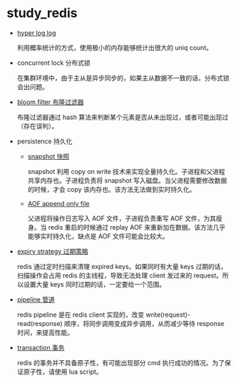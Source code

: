 # study_redis

- [hyper log log](./hyper_log_log/hyper_log_log.md)

  利用概率统计的方式，使用极小的内存能够统计出很大的 uniq count。

- concurrent lock 分布式锁

  在集群环境中，由于主从是异步同步的，如果主从数据不一致的话，分布式锁会出问题。

- [bloom filter 布隆过滤器](./bloom_filter/bloom_filter.md)

  布隆过滤器通过 hash 算法来判断某个元素是否从未出现过，或者可能出现过（存在误判）。

- persistence 持久化
  - [snapshot 快照](./persistence/snapshot.md)

    snapshot 利用 copy on write 技术来实现全量持久化。子进程和父进程共享内存也。子进程负责将 snapshot 写入磁盘。当父进程需要修改数据的时候，才会 copy 该内存也。该方法无法做到实时持久化。

  - [AOF append only file](./persistence/aof.md)

    父进程将操作日志写入 AOF 文件，子进程负责重写 AOF 文件，为其瘦身。当 redis 重启的时候通过 replay AOF 来重新加在数据。该方法几乎能够实时持久化，缺点是 AOF 文件可能会比较大。

- [expiry strategy 过期策略](./expiry_strategy/expiry_strategy.md)

  redis 通过定时扫描来清理 expired keys。如果同时有大量 keys 过期的话，扫描操作会占用 redis 的主线程，导致无法处理 client 发过来的 request。所以设置大量 keys 同时过期的话，一定要给一个范围。

- [pipeline 管道](./pipeline/pipeline.md)

  redis pipeline 是在 redis client 实现的，改变 write(request)-read(response) 顺序，将同步调用变成异步调用，从而减少等待 response 时间，来提高性能。

- [transaction 事务](./transaction/transaction.md)

  redis 的事务并不具备原子性，有可能出现部分 cmd 执行成功的情况。为了保证原子性，请使用 lua script。

